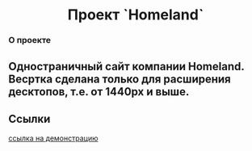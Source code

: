<h1 align="center">Проект `Homeland`</h1>

### О проекте

Одностраничный сайт компании Homeland. 
Весртка сделана только для расширения десктопов, т.е. от 1440px и выше.
---

## Ссылки

[ссылка на демонстрацию](https://wadimsh.github.io/homeland/dist/index.html)
